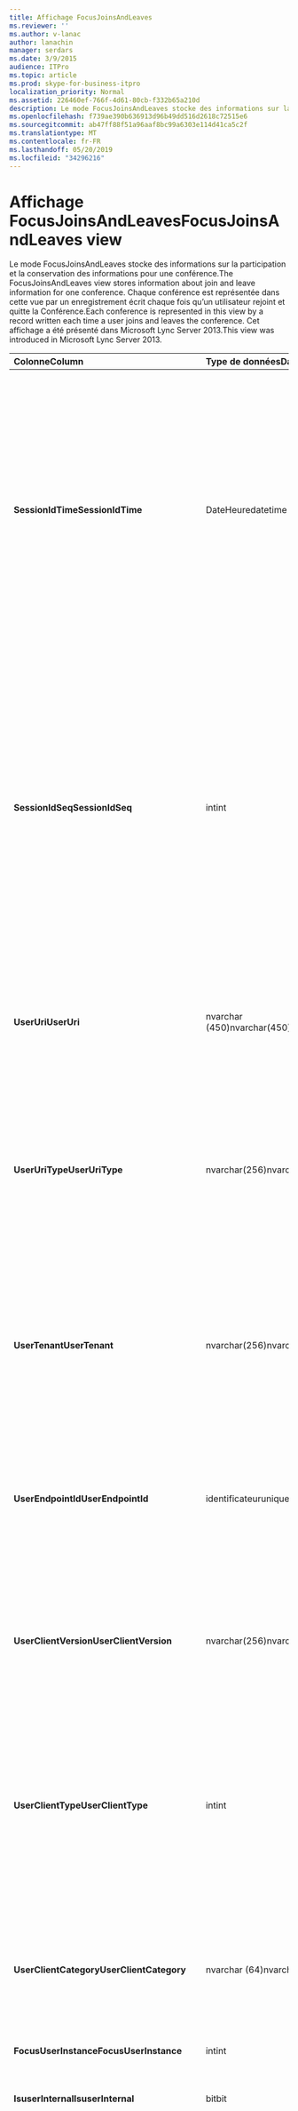 ```yaml
---
title: Affichage FocusJoinsAndLeaves
ms.reviewer: ''
ms.author: v-lanac
author: lanachin
manager: serdars
ms.date: 3/9/2015
audience: ITPro
ms.topic: article
ms.prod: skype-for-business-itpro
localization_priority: Normal
ms.assetid: 226460ef-766f-4d61-80cb-f332b65a210d
description: Le mode FocusJoinsAndLeaves stocke des informations sur la participation et la conservation des informations pour une conférence. Chaque conférence est représentée dans cette vue par un enregistrement écrit chaque fois qu’un utilisateur rejoint et quitte la Conférence. Cet affichage a été présenté dans Microsoft Lync Server 2013.
ms.openlocfilehash: f739ae390b636913d96b49dd516d2618c72515e6
ms.sourcegitcommit: ab47ff88f51a96aaf8bc99a6303e114d41ca5c2f
ms.translationtype: MT
ms.contentlocale: fr-FR
ms.lasthandoff: 05/20/2019
ms.locfileid: "34296216"
---
```

# <a name="focusjoinsandleaves-view"></a><span data-ttu-id="02e8e-105">Affichage FocusJoinsAndLeaves</span><span class="sxs-lookup"><span data-stu-id="02e8e-105">FocusJoinsAndLeaves view</span></span>
 
<span data-ttu-id="02e8e-106">Le mode FocusJoinsAndLeaves stocke des informations sur la participation et la conservation des informations pour une conférence.</span><span class="sxs-lookup"><span data-stu-id="02e8e-106">The FocusJoinsAndLeaves view stores information about join and leave information for one conference.</span></span> <span data-ttu-id="02e8e-107">Chaque conférence est représentée dans cette vue par un enregistrement écrit chaque fois qu’un utilisateur rejoint et quitte la Conférence.</span><span class="sxs-lookup"><span data-stu-id="02e8e-107">Each conference is represented in this view by a record written each time a user joins and leaves the conference.</span></span> <span data-ttu-id="02e8e-108">Cet affichage a été présenté dans Microsoft Lync Server 2013.</span><span class="sxs-lookup"><span data-stu-id="02e8e-108">This view was introduced in Microsoft Lync Server 2013.</span></span>
  
|<span data-ttu-id="02e8e-109">**Colonne**</span><span class="sxs-lookup"><span data-stu-id="02e8e-109">**Column**</span></span>|<span data-ttu-id="02e8e-110">**Type de données**</span><span class="sxs-lookup"><span data-stu-id="02e8e-110">**Data Type**</span></span>|<span data-ttu-id="02e8e-111">**Détails**</span><span class="sxs-lookup"><span data-stu-id="02e8e-111">**Details**</span></span>|
|:-----|:-----|:-----|
|<span data-ttu-id="02e8e-112">**SessionIdTime**</span><span class="sxs-lookup"><span data-stu-id="02e8e-112">**SessionIdTime**</span></span> <br/> |<span data-ttu-id="02e8e-113">DateHeure</span><span class="sxs-lookup"><span data-stu-id="02e8e-113">datetime</span></span>  <br/> |<span data-ttu-id="02e8e-114">Durée de l’instance de conférence.</span><span class="sxs-lookup"><span data-stu-id="02e8e-114">Time of conference instance.</span></span> <span data-ttu-id="02e8e-115">Utilisé conjointement avec SessionIdSeq pour identifier de manière unique une instance de conférence.</span><span class="sxs-lookup"><span data-stu-id="02e8e-115">Used in conjunction with SessionIdSeq to uniquely identify a conference instance.</span></span> <span data-ttu-id="02e8e-116">Pour plus d’informations, consultez le [tableau conférences dans Skype entreprise Server 2015](conferences.md) .</span><span class="sxs-lookup"><span data-stu-id="02e8e-116">See the [Conferences table in Skype for Business Server 2015](conferences.md) for more information.</span></span> <br/> |
|<span data-ttu-id="02e8e-117">**SessionIdSeq**</span><span class="sxs-lookup"><span data-stu-id="02e8e-117">**SessionIdSeq**</span></span> <br/> |<span data-ttu-id="02e8e-118">int</span><span class="sxs-lookup"><span data-stu-id="02e8e-118">int</span></span>  <br/> |<span data-ttu-id="02e8e-119">Numéro d’identification pour identifier l’instance de conférence.</span><span class="sxs-lookup"><span data-stu-id="02e8e-119">ID number to identify the conference instance.</span></span> <span data-ttu-id="02e8e-120">Utilisé conjointement avec SessionIdTime pour identifier de manière unique une instance de conférence.</span><span class="sxs-lookup"><span data-stu-id="02e8e-120">Used in conjunction with SessionIdTime to uniquely identify a conference instance.</span></span> <span data-ttu-id="02e8e-121">Pour plus d’informations, consultez le [tableau conférences dans Skype entreprise Server 2015](conferences.md) .</span><span class="sxs-lookup"><span data-stu-id="02e8e-121">See the [Conferences table in Skype for Business Server 2015](conferences.md) for more information.</span></span> <br/> |
|<span data-ttu-id="02e8e-122">**UserUri**</span><span class="sxs-lookup"><span data-stu-id="02e8e-122">**UserUri**</span></span> <br/> |<span data-ttu-id="02e8e-123">nvarchar (450)</span><span class="sxs-lookup"><span data-stu-id="02e8e-123">nvarchar(450)</span></span>  <br/> |<span data-ttu-id="02e8e-124">URI de l’utilisateur qui a capturé les informations de conférence jointes.</span><span class="sxs-lookup"><span data-stu-id="02e8e-124">URI of the user whose conference join/leave information was captured.</span></span>  <br/> |
|<span data-ttu-id="02e8e-125">**UserUriType**</span><span class="sxs-lookup"><span data-stu-id="02e8e-125">**UserUriType**</span></span> <br/> |<span data-ttu-id="02e8e-126">nvarchar(256)</span><span class="sxs-lookup"><span data-stu-id="02e8e-126">nvarchar(256)</span></span>  <br/> |<span data-ttu-id="02e8e-127">Type d’URI de l’utilisateur qui a capturé les informations de conférence jointes.</span><span class="sxs-lookup"><span data-stu-id="02e8e-127">Type of URI of the user whose conference join/leave information was captured.</span></span> <span data-ttu-id="02e8e-128">Pour plus d’informations, voir la [table UriTypes](uritypes.md) .</span><span class="sxs-lookup"><span data-stu-id="02e8e-128">See the [UriTypes table](uritypes.md) for more information.</span></span> <br/> |
|<span data-ttu-id="02e8e-129">**UserTenant**</span><span class="sxs-lookup"><span data-stu-id="02e8e-129">**UserTenant**</span></span> <br/> |<span data-ttu-id="02e8e-130">nvarchar(256)</span><span class="sxs-lookup"><span data-stu-id="02e8e-130">nvarchar(256)</span></span>  <br/> |<span data-ttu-id="02e8e-131">Client de l’utilisateur qui a capturé des informations de conférence jointes.</span><span class="sxs-lookup"><span data-stu-id="02e8e-131">Tenant of the user whose conference join/leave information was captured.</span></span> <span data-ttu-id="02e8e-132">Pour plus d’informations, voir la [table locataires](tenants.md) .</span><span class="sxs-lookup"><span data-stu-id="02e8e-132">See the [Tenants table](tenants.md) for more information.</span></span> <br/> |
|<span data-ttu-id="02e8e-133">**UserEndpointId**</span><span class="sxs-lookup"><span data-stu-id="02e8e-133">**UserEndpointId**</span></span> <br/> |<span data-ttu-id="02e8e-134">identificateur</span><span class="sxs-lookup"><span data-stu-id="02e8e-134">uniqueidentifier</span></span>  <br/> |<span data-ttu-id="02e8e-135">Identificateur unique de l’utilisateur qui a capturé les informations de conférence jointes.</span><span class="sxs-lookup"><span data-stu-id="02e8e-135">Unique identifier of the user whose conference join/leave information was captured.</span></span>  <br/> |
|<span data-ttu-id="02e8e-136">**UserClientVersion**</span><span class="sxs-lookup"><span data-stu-id="02e8e-136">**UserClientVersion**</span></span> <br/> |<span data-ttu-id="02e8e-137">nvarchar(256)</span><span class="sxs-lookup"><span data-stu-id="02e8e-137">nvarchar(256)</span></span>  <br/> |<span data-ttu-id="02e8e-138">Version du client utilisée par l’utilisateur et qui a capturé les informations de conférence jointes.</span><span class="sxs-lookup"><span data-stu-id="02e8e-138">Version of client used by the user whose conference join/leave information was captured.</span></span>  <br/> |
|<span data-ttu-id="02e8e-139">**UserClientType**</span><span class="sxs-lookup"><span data-stu-id="02e8e-139">**UserClientType**</span></span> <br/> |<span data-ttu-id="02e8e-140">int</span><span class="sxs-lookup"><span data-stu-id="02e8e-140">int</span></span>  <br/> |<span data-ttu-id="02e8e-141">Client utilisé par l’utilisateur et qui a capturé des informations de conférence jointes.</span><span class="sxs-lookup"><span data-stu-id="02e8e-141">Client used by the user whose conference join/leave information was captured.</span></span> <span data-ttu-id="02e8e-142">Pour plus d’informations, voir la [table UserAgentDef](useragentdef.md) .</span><span class="sxs-lookup"><span data-stu-id="02e8e-142">See [UserAgentDef table](useragentdef.md) for more details.</span></span> <br/> |
|<span data-ttu-id="02e8e-143">**UserClientCategory**</span><span class="sxs-lookup"><span data-stu-id="02e8e-143">**UserClientCategory**</span></span> <br/> |<span data-ttu-id="02e8e-144">nvarchar (64)</span><span class="sxs-lookup"><span data-stu-id="02e8e-144">nvarchar(64)</span></span>  <br/> |<span data-ttu-id="02e8e-145">Nom de la catégorie du client utilisée par l’utilisateur et ayant capturé des informations de conférence.</span><span class="sxs-lookup"><span data-stu-id="02e8e-145">Name of the category of the client used by the user whose conference join/leave information was captured.</span></span>  <br/> |
|<span data-ttu-id="02e8e-146">**FocusUserInstance**</span><span class="sxs-lookup"><span data-stu-id="02e8e-146">**FocusUserInstance**</span></span> <br/> |<span data-ttu-id="02e8e-147">int</span><span class="sxs-lookup"><span data-stu-id="02e8e-147">int</span></span>  <br/> ||
|<span data-ttu-id="02e8e-148">**IsuserInternal**</span><span class="sxs-lookup"><span data-stu-id="02e8e-148">**IsuserInternal**</span></span> <br/> |<span data-ttu-id="02e8e-149">bit</span><span class="sxs-lookup"><span data-stu-id="02e8e-149">bit</span></span>  <br/> |<span data-ttu-id="02e8e-150">Bit qui indique si l’utilisateur est ou non un utilisateur interne.</span><span class="sxs-lookup"><span data-stu-id="02e8e-150">Bit that represents whether the user is an internal user or not.</span></span>  <br/> |
|<span data-ttu-id="02e8e-151">**DialogSessionIdTime**</span><span class="sxs-lookup"><span data-stu-id="02e8e-151">**DialogSessionIdTime**</span></span> <br/> |<span data-ttu-id="02e8e-152">DateHeure</span><span class="sxs-lookup"><span data-stu-id="02e8e-152">datetime</span></span>  <br/> |<span data-ttu-id="02e8e-153">Durée de la demande de session.</span><span class="sxs-lookup"><span data-stu-id="02e8e-153">Time of session request.</span></span> <span data-ttu-id="02e8e-154">Utilisé conjointement avec SessionIdSeq pour identifier une session de manière unique.</span><span class="sxs-lookup"><span data-stu-id="02e8e-154">Used in conjunction with SessionIdSeq to uniquely identify a session.</span></span> <span data-ttu-id="02e8e-155">Pour plus d’informations, voir le [tableau des boîtes de dialogue dans Skype entreprise Server 2015](dialogs.md) .</span><span class="sxs-lookup"><span data-stu-id="02e8e-155">See the [Dialogs table in Skype for Business Server 2015](dialogs.md) for more information.</span></span> <br/> |
|<span data-ttu-id="02e8e-156">**DialogSessionIdSeq**</span><span class="sxs-lookup"><span data-stu-id="02e8e-156">**DialogSessionIdSeq**</span></span> <br/> |<span data-ttu-id="02e8e-157">int</span><span class="sxs-lookup"><span data-stu-id="02e8e-157">int</span></span>  <br/> |<span data-ttu-id="02e8e-158">Si un utilisateur ouvre une session sur plusieurs ordinateurs ou appareils en même temps, UserInstance est utilisé pour identifier de façon unique la combinaison utilisateur/appareil.</span><span class="sxs-lookup"><span data-stu-id="02e8e-158">If a user is logged on at multiple computers or devices at the same time, UserInstance is used to uniquely identify the user/device combination.</span></span>  <br/> |
|<span data-ttu-id="02e8e-159">**DialogId**</span><span class="sxs-lookup"><span data-stu-id="02e8e-159">**DialogId**</span></span> <br/> |<span data-ttu-id="02e8e-160">varchar (775)</span><span class="sxs-lookup"><span data-stu-id="02e8e-160">varchar(775)</span></span>  <br/> |<span data-ttu-id="02e8e-161">ID de la boîte de dialogue SIP de la session.</span><span class="sxs-lookup"><span data-stu-id="02e8e-161">SIP dialog ID of the session.</span></span> <span data-ttu-id="02e8e-162">Le format est: boîte de dialogue; de-balise; à balise.</span><span class="sxs-lookup"><span data-stu-id="02e8e-162">The format is: dialog;from-tag;to-tag.</span></span>  <br/> |
|<span data-ttu-id="02e8e-163">**UserJoinTime**</span><span class="sxs-lookup"><span data-stu-id="02e8e-163">**UserJoinTime**</span></span> <br/> |<span data-ttu-id="02e8e-164">DateHeure</span><span class="sxs-lookup"><span data-stu-id="02e8e-164">datetime</span></span>  <br/> |<span data-ttu-id="02e8e-165">Temps pendant lequel l’utilisateur a rejoint la Conférence.</span><span class="sxs-lookup"><span data-stu-id="02e8e-165">Time that the user joined the conference.</span></span>  <br/> |
|<span data-ttu-id="02e8e-166">**UserLeaveTime**</span><span class="sxs-lookup"><span data-stu-id="02e8e-166">**UserLeaveTime**</span></span> <br/> |<span data-ttu-id="02e8e-167">DateHeure</span><span class="sxs-lookup"><span data-stu-id="02e8e-167">datetime</span></span>  <br/> |<span data-ttu-id="02e8e-168">Temps pendant lequel l’utilisateur a quitté la Conférence.</span><span class="sxs-lookup"><span data-stu-id="02e8e-168">Time that the user left the conference.</span></span>  <br/> |
|<span data-ttu-id="02e8e-169">**Rôleutilisateur**</span><span class="sxs-lookup"><span data-stu-id="02e8e-169">**UserRole**</span></span> <br/> |<span data-ttu-id="02e8e-170">nvarchar(256)</span><span class="sxs-lookup"><span data-stu-id="02e8e-170">nvarchar(256)</span></span>  <br/> |<span data-ttu-id="02e8e-171">Le rôle de l’utilisateur dans la Conférence, tel que le présentateur ou le participant.</span><span class="sxs-lookup"><span data-stu-id="02e8e-171">User's role in the conference, such as Presenter or Attendee.</span></span>  <br/> |
   

